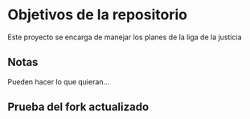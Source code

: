 # Objetivos de la repositorio

Este proyecto se encarga de manejar los planes de la liga de la justicia


## Notas
Pueden hacer lo que quieran...


## Prueba del fork actualizado
